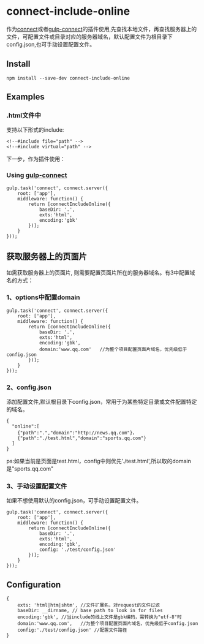 connect-include-online
===========

作为[connect]或者[gulp-connect]的插件使用,先查找本地文件，再查找服务器上的文件，可配置文件或目录对应的服务器域名，默认配置文件为根目录下config.json,也可手动设置配置文件。


## Install

    npm install --save-dev connect-include-online

## Examples

### .html文件中

支持以下形式的include:

    <!--#include file="path" -->
    <!--#include virtual="path" -->


下一步，作为插件使用：

### Using [gulp-connect]

    gulp.task('connect', connect.server({
        root: ['app'],
        middleware: function() {
            return [connectIncludeOnline({
	    		baseDir: '.',
	            exts:'html',
	            encoding:'gbk'
	    	})];
        }
    }));


## 获取服务器上的页面片

如需获取服务器上的页面片, 则需要配置页面片所在的服务器域名。有3中配置域名的方式：

### 1、options中配置domain

    gulp.task('connect', connect.server({
        root: ['app'],
        middleware: function() {
            return [connectIncludeOnline({
	    		baseDir: '.',
	            exts:'html',
	            encoding:'gbk',
	            domain:'www.qq.com'   //为整个项目配置页面片域名，优先级低于config.json
	    	})];
        }
    }));


### 2、config.json

添加配置文件,默认根目录下config.json，常用于为某些特定目录或文件配置特定的域名。

    {
      "online":[
        {"path":".","domain":"http://news.qq.com"}，
        {"path":"./test.html","domain":"sports.qq.com"}
      ]
    }


ps:如果当前是页面是test.html，config中则优先'./test.html',所以取的domain是"sports.qq.com"

### 3、手动设置配置文件
如果不想使用默认的config.json，可手动设置配置文件。

    gulp.task('connect', connect.server({
        root: ['app'],
        middleware: function() {
            return [connectIncludeOnline({
                baseDir: '.',
                exts:'html',
                encoding:'gbk',
                config: './test/config.json'
            })];
        }
    }));


## Configuration

    {
        exts: 'html|htm|shtm', //文件扩展名，对request的文件过滤
        baseDir: __dirname, // base path to look in for files
        encoding:'gbk', //当include的线上文件是gbk编码，需转换为"utf-8"时
        domain:'www.qq.com',   //为整个项目配置页面片域名，优先级低于config.json
        config:'./test/config.json' //配置文件路径
    }

[Connect]: http://senchalabs.github.com/connect
[gulp-connect]: https://github.com/avevlad/gulp-connect

